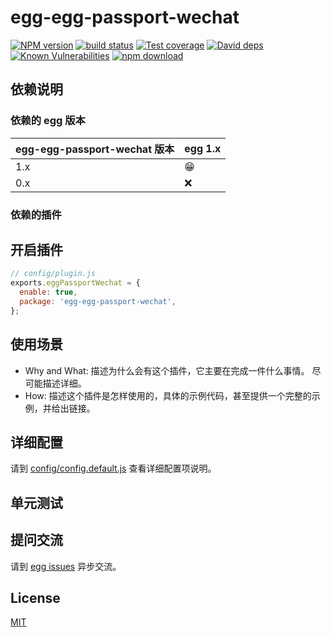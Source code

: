 # egg-egg-passport-wechat

[![NPM version][npm-image]][npm-url]
[![build status][travis-image]][travis-url]
[![Test coverage][codecov-image]][codecov-url]
[![David deps][david-image]][david-url]
[![Known Vulnerabilities][snyk-image]][snyk-url]
[![npm download][download-image]][download-url]

[npm-image]: https://img.shields.io/npm/v/egg-egg-passport-wechat.svg?style=flat-square
[npm-url]: https://npmjs.org/package/egg-egg-passport-wechat
[travis-image]: https://img.shields.io/travis/eggjs/egg-egg-passport-wechat.svg?style=flat-square
[travis-url]: https://travis-ci.org/eggjs/egg-egg-passport-wechat
[codecov-image]: https://img.shields.io/codecov/c/github/eggjs/egg-egg-passport-wechat.svg?style=flat-square
[codecov-url]: https://codecov.io/github/eggjs/egg-egg-passport-wechat?branch=master
[david-image]: https://img.shields.io/david/eggjs/egg-egg-passport-wechat.svg?style=flat-square
[david-url]: https://david-dm.org/eggjs/egg-egg-passport-wechat
[snyk-image]: https://snyk.io/test/npm/egg-egg-passport-wechat/badge.svg?style=flat-square
[snyk-url]: https://snyk.io/test/npm/egg-egg-passport-wechat
[download-image]: https://img.shields.io/npm/dm/egg-egg-passport-wechat.svg?style=flat-square
[download-url]: https://npmjs.org/package/egg-egg-passport-wechat

<!--
Description here.
-->

## 依赖说明

### 依赖的 egg 版本

egg-egg-passport-wechat 版本 | egg 1.x
--- | ---
1.x | 😁
0.x | ❌

### 依赖的插件
<!--

如果有依赖其它插件，请在这里特别说明。如

- security
- multipart

-->

## 开启插件

```js
// config/plugin.js
exports.eggPassportWechat = {
  enable: true,
  package: 'egg-egg-passport-wechat',
};
```

## 使用场景

- Why and What: 描述为什么会有这个插件，它主要在完成一件什么事情。
尽可能描述详细。
- How: 描述这个插件是怎样使用的，具体的示例代码，甚至提供一个完整的示例，并给出链接。

## 详细配置

请到 [config/config.default.js](config/config.default.js) 查看详细配置项说明。

## 单元测试

<!-- 描述如何在单元测试中使用此插件，例如 schedule 如何触发。无则省略。-->

## 提问交流

请到 [egg issues](https://github.com/eggjs/egg/issues) 异步交流。

## License

[MIT](LICENSE)
